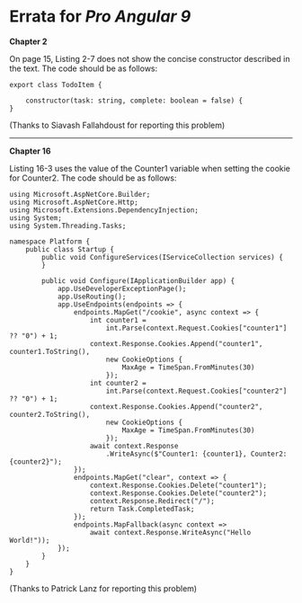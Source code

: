 # Errata for *Pro Angular 9*

**Chapter 2**

On page 15, Listing 2-7 does not show the concise constructor described in the text. The code should be as follows:

    export class TodoItem {

        constructor(task: string, complete: boolean = false) {
    }

(Thanks to Siavash Fallahdoust for reporting this problem)
***

**Chapter 16**

Listing 16-3 uses the value of the Counter1 variable when setting the cookie for Counter2. The code should be as follows:


    using Microsoft.AspNetCore.Builder;
    using Microsoft.AspNetCore.Http;
    using Microsoft.Extensions.DependencyInjection;
    using System;
    using System.Threading.Tasks;

    namespace Platform {
        public class Startup {
            public void ConfigureServices(IServiceCollection services) {
            }

            public void Configure(IApplicationBuilder app) {
                app.UseDeveloperExceptionPage();
                app.UseRouting();
                app.UseEndpoints(endpoints => {
                    endpoints.MapGet("/cookie", async context => {
                        int counter1 =
                            int.Parse(context.Request.Cookies["counter1"] ?? "0") + 1;
                        context.Response.Cookies.Append("counter1", counter1.ToString(),
                            new CookieOptions {
                                MaxAge = TimeSpan.FromMinutes(30)
                            });
                        int counter2 =
                            int.Parse(context.Request.Cookies["counter2"] ?? "0") + 1;
                        context.Response.Cookies.Append("counter2", counter2.ToString(),
                            new CookieOptions {
                                MaxAge = TimeSpan.FromMinutes(30)
                            });
                        await context.Response
                            .WriteAsync($"Counter1: {counter1}, Counter2: {counter2}");
                    });
                    endpoints.MapGet("clear", context => {
                        context.Response.Cookies.Delete("counter1");
                        context.Response.Cookies.Delete("counter2");
                        context.Response.Redirect("/");
                        return Task.CompletedTask;
                    });
                    endpoints.MapFallback(async context =>
                        await context.Response.WriteAsync("Hello World!"));
                });
            }
        }
    }

(Thanks to Patrick Lanz for reporting this problem)